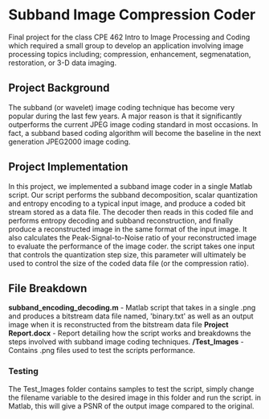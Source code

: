 # Subband Image Compression Coder

Final project for the class CPE 462 Intro to Image Processing and Coding which required a small group to develop an application involving image processing topics including; 
compression, enhancement, segmenatation, restoration, or 3-D data imaging.

## Project Background
The subband (or wavelet) image coding technique has become very popular during the last few years. A major reason is that it significantly outperforms the current JPEG image coding standard in most occasions. In fact, a subband based coding algorithm will become the baseline in the next generation JPEG2000 image coding.

## Project Implementation
In this project, we implemented a subband image coder in a single Matlab script. Our script performs the subband decomposition, scalar quantization and entropy encoding to a typical input image, and produce a coded bit stream stored as a data file. The decoder then reads in this coded file and performs entropy decoding and subband reconstruction, and finally produce a reconstructed image in the same format of the input image. It also calculates the Peak-Signal-to-Noise ratio of your reconstructed image to evaluate the performance of the image coder. the script takes one input that controls the quantization step size, this parameter will ultimately be used to control the size of the coded data file (or the compression ratio).

## File Breakdown
**subband_encoding_decoding.m** - Matlab script that takes in a single .png and produces a bitstream data file named, 'binary.txt' as well as an output image when it is reconstructed from the bitstream data file
**Project Report.docx** - Report detailing how the script works and breakdowns the steps involved with subband image coding techniques.
**/Test_Images** - Contains .png files used to test the scripts performance.

### Testing
The Test_Images folder contains samples to test the script, simply change the filename variable to the desired image in this folder and run the script. in Matlab, this will give a PSNR of the output image compared to the original.